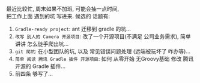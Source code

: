 最近比较忙, 周末如果不加班, 可能会抽一点时间,  
把工作上面 遇到的坑 写进来. 候选的 话题有:  
 1. `Gradle-ready project`: ant 迁移到 gradle 的坑...  
 2. `改写 别人的 Camera 开源项目`: 改了一个开源项目(不满足 公司业务需求), 简单讲讲 怎么徒手爬出坑...  
 3. `git 爬坑`: 在小型团队的坑, 以及 常见错误问题处理 (远端被玩坏了 咋办等)...  
 4. `简单 阅读 腾讯 Gradle 插件 开源项目`: 如何 从零开始 无Groovy基础 修改 腾讯 开源的 Gradle 插件...  
 5. 前四条 够写了...
